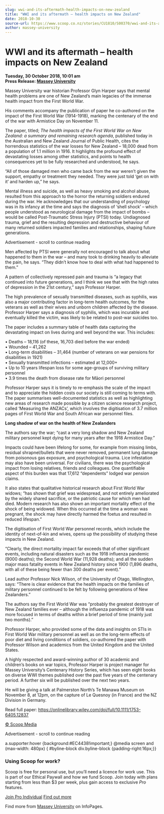 ```yaml
---
slug: wwi-and-its-aftermath-health-impacts-on-new-zealand
title: "WWI and its aftermath – health impacts on New Zealand"
date: 2018-10-30
source-url: https://www.scoop.co.nz/stories/CU1810/S00370/wwi-and-its-aftermath-health-impacts-on-new-zealand.htm
author: massey-university
---
```

WWI and its aftermath – health impacts on New Zealand
=====================================================

**Tuesday, 30 October 2018, 10:01 am**  
**Press Release: [Massey University](https://info.scoop.co.nz/Massey_University)**

Massey University war historian Professor Glyn Harper says that mental health problems are one of New Zealand’s main legacies of the immense health impact from the First World War.

His comments accompany the publication of paper he co-authored on the impact of the First World War (1914-1918), marking the centenary of the end of the war with Armistice Day on November 11.

The paper, titled; _The health impacts of the First World War on New Zealand: a summary and remaining research agenda_, published today in the Australian and New Zealand Journal of Public Health, cites the horrendous statistics of the war losses for New Zealand – 18,000 dead from a population of 1.1 million in 1916. It highlights the profound effect of devastating losses among other statistics, and points to health consequences yet to be fully researched and understood, he says.

“All of those damaged men who came back from the war weren’t given the support, empathy or treatment they needed. They were just told ‘get on with it’ and harden up,” he says.

Mental illness and suicide, as well as heavy smoking and alcohol abuse, resulted from this approach to the horror the returning soldiers endured during the war. He acknowledges that our understanding of psychology was in its infancy at the time and says the diagnosis of ‘shell shock’ – which people understood as neurological damage from the impact of bombs – would be called Post-Traumatic Stress Injury (PTSI) today. Undiagnosed trauma, grief and the resulting depression and destructive behaviour of many returned soldiers impacted families and relationships, shaping future generations.

Advertisement - scroll to continue reading





Men affected by PTSI were generally not encouraged to talk about what happened to them in the war – and many took to drinking heavily to alleviate the pain, he says. “They didn’t know how to deal with what had happened to them.”

A pattern of collectively repressed pain and trauma is “a legacy that continued into future generations, and I think we see that with the high rates of depression in the 21st century,” says Professor Harper.

The high prevalence of sexually transmitted diseases, such as syphilis, was also a major contributing factor in long-term health outcomes, for the veterans as well as their wives and unborn children affected by the disease. Professor Harper says a diagnosis of syphilis, which was incurable and eventually killed the victim, was likely to be related to post-war suicides too.

The paper includes a summary table of health data capturing the devastating impact on lives during and well beyond the war. This includes:

• Deaths – 18,116 (of these, 16,703 died before the war ended)  
• Wounded – 41,262  
• Long-term disabilities – 31,464 (number of veterans on war pensions for disabilities in 1921)  
• Sexually transmitted infections – estimated at 12,000+  
• Up to 10 years lifespan loss for some age-groups of surviving military personnel  
• 3.9 times the death from disease rate for Māori personnel

Professor Harper says it is timely to re-emphasis the scale of the impact and to appreciate the hidden costs our society is still coming to terms with. The paper summarises well-documented statistics as well as highlighting new areas of research made possible by a citizen science research project, called ‘Measuring the ANZACs’, which involves the digitisation of 3.7 million pages of First World War and South African war personnel files.

**Long shadow of war on the health of New Zealanders**

The authors say the war; “cast a very long shadow and New Zealand military personnel kept dying for many years after the 1918 Armistice Day.”

Impacts could have been lifelong for some, for example from missing limbs, residual shrapnel/bullets that were never removed, permanent lung damage from poisonous gas exposure, and psychological trauma. Lice infestation may also have been universal. For civilians, there was the psychological impact from losing relatives, friends and colleagues. One quantifiable aspect of this burden was that 17,612 “dependents” lodged war pension claims.

It also states that qualitative historical research about First World War widows; “has shown that grief was widespread, and not entirely ameliorated by the widely shared sacrifice, or the patriotic cause for which men had died. Modern research has also shown an important mortality effect of the shock of being widowed. When this occurred at the time a woman was pregnant, the shock may have directly harmed the foetus and resulted in reduced lifespan.”

The digitisation of First World War personnel records, which include the identity of next-of-kin and wives, opens up the possibility of studying these impacts in New Zealand.

“Clearly, the direct mortality impact far exceeds that of other significant events, including natural disasters such as the 1918 influenza pandemic (9000 deaths); the Second World War (11,928 deaths); and all the sudden major mass fatality events in New Zealand history since 1900 (1,896 deaths, with all of these being fewer than 300 deaths per event).”

Lead author Professor Nick Wilson, of the University of Otago, Wellington, says: “There is clear evidence that the health impacts on the families of military personnel continued to be felt by following generations of New Zealanders.”

The authors say the First World War was “probably the greatest destroyer of New Zealand families ever – although the influenza pandemic of 1918 was more focused in terms of deaths within a brief period of time (mainly just two months).”

Professor Harper, who provided some of the data and insights on STIs in First World War military personnel as well as on the long-term effects of poor diet and living conditions of soldiers, co-authored the paper with Professor Wilson and academics from the United Kingdom and the United States.

A highly respected and award-winning author of 30 academic and children’s books on war topics, Professor Harper is project manager for Massey University’s Centenary History Series, which has seen eight books on diverse WWI themes published over the past five years of the centenary period. A further six will be published over the next two years.

He will be giving a talk at Palmerston North’s Te Manawa Museum on November 8, at 12pm, on the capture of Le Quesnoy (in France) and the NZ Division in Germany.

Read full paper: https://onlinelibrary.wiley.com/doi/full/10.1111/1753-6405.12837

[© Scoop Media](http://www.scoop.co.nz/about/terms.html)  

Advertisement - scroll to continue reading



a.supporter:hover {background:#EC4438!important;} @media screen and (max-width: 480px) { #byline-block div.byline-block {padding-right:16px;}}

### Using Scoop for work?

Scoop is free for personal use, but you’ll need a licence for work use. This is part of our Ethical Paywall and how we fund Scoop. Join today with plans starting from less than $3 per week, plus gain access to exclusive _Pro_ features.  
  
[Join Pro Individual](https://pro.scoop.co.nz/Individual/?from=ProIn24) [Find out more](https://pro.scoop.co.nz/using-scoop-for-work/?from=ProIn24)

Find more from [Massey University](https://info.scoop.co.nz/Massey_University) on InfoPages.